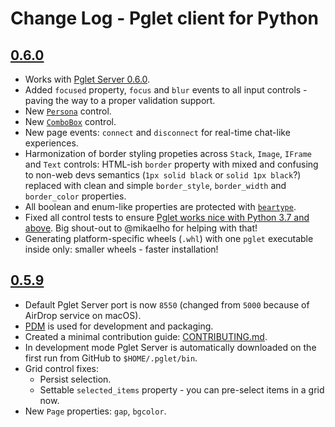 # Change Log - Pglet client for Python

## [0.6.0](https://pypi.org/project/pglet/0.6.0)

* Works with [Pglet Server 0.6.0](https://github.com/pglet/pglet/releases/tag/v0.6.0).
* Added `focused` property, `focus` and `blur` events to all input controls - paving the way to a proper validation support.
* New [`Persona`](https://developer.microsoft.com/en-us/fluentui#/controls/web/persona) control.
* New [`ComboBox`](https://developer.microsoft.com/en-us/fluentui#/controls/web/combobox) control.
* New page events: `connect` and `disconnect` for real-time chat-like experiences.
* Harmonization of border styling propeties across `Stack`, `Image`, `IFrame` and `Text` controls: HTML-ish `border` property with mixed and confusing to non-web devs semantics (`1px solid black` or `solid 1px black`?) replaced with clean and simple `border_style`, `border_width` and `border_color` properties.
* All boolean and enum-like properties are protected with [`beartype`](https://github.com/beartype/beartype).
* Fixed all control tests to ensure [Pglet works nice with Python 3.7 and above](https://ci.appveyor.com/project/pglet/pglet-python). Big shout-out to @mikaelho for helping with that!
* Generating platform-specific wheels (`.whl`) with one `pglet` executable inside only: smaller wheels - faster installation!


## [0.5.9](https://pypi.org/project/pglet/0.5.9)

* Default Pglet Server port is now `8550` (changed from `5000` because of AirDrop service on macOS).
* [PDM](https://pdm.fming.dev/) is used for development and packaging.
* Created a minimal contribution guide: [CONTRIBUTING.md](CONTRIBUTING.md).
* In development mode Pglet Server is automatically downloaded on the first run from GitHub to `$HOME/.pglet/bin`.
* Grid control fixes:
  * Persist selection.
  * Settable `selected_items` property - you can pre-select items in a grid now.
* New `Page` properties: `gap`, `bgcolor`.